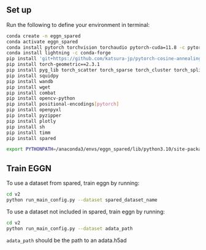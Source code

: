 ## Set up

Run the following to define your environment in terminal:

```bash
conda create -n eggn_spared
conda activate eggn_spared
conda install pytorch torchvision torchaudio pytorch-cuda=11.8 -c pytorch -c nvidia
conda install lightning -c conda-forge
pip install 'git+https://github.com/katsura-jp/pytorch-cosine-annealing-with-warmup'
pip install torch-geometric==2.3.1
pip install pyg_lib torch_scatter torch_sparse torch_cluster torch_spline_conv -f https://data.pyg.org/whl/torch-2.0.0+cu118.html
pip install squidpy
pip install wandb
pip install wget
pip install combat
pip install opencv-python
pip install positional-encodings[pytorch]
pip install openpyxl
pip install pyzipper
pip install plotly
pip install sh
pip install timm
pip install spared

export PYTHONPATH=/anaconda3/envs/eggn_spared/lib/python3.10/site-packages/spared:$PYTHONPATH
```

## Train EGGN

To use a dataset from spared, train eggn by running:
```bash
cd v2
python run_main_config.py --dataset spared_dataset_name
```

To use a dataset not included in spared, train eggn by running:
```bash
cd v2
python run_main_config.py --dataset adata_path
```
`adata_path` should be the path to an adata.h5ad


